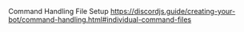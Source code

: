 Command Handling File Setup
https://discordjs.guide/creating-your-bot/command-handling.html#individual-command-files